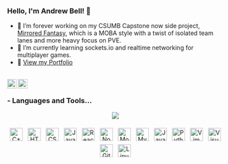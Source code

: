 ### Hello, I'm Andrew Bell! 🔮

- 🔭 I’m forever working on my CSUMB Capstone now side project, [Mirrored Fantasy](https://github.com/Anelon/Mirrored-Fantasy), which is a MOBA style with a twist of isolated team lanes and more heavy focus on PVE.
- 🌱 I’m currently learning sockets.io and realtime networking for multiplayer games.
- 🔗 [View my Portfolio](http://www.bell-andrew.com/Portfolio)

</br>

<a href="https://twitter.com/DevAnelon">
  <img align="left" alt="Andrew Bell | Twitter" width="22px" src="https://cdn.jsdelivr.net/npm/simple-icons@v3/icons/twitter.svg" />
</a>
<a href="https://www.linkedin.com/in/bell-andrew/">
  <img align="left" alt="Andrew Bell | Linkedin" width="22px" src="https://cdn.jsdelivr.net/npm/simple-icons@v3/icons/linkedin.svg" />
</a>

</br>

### - Languages and Tools...

<p align="center">
 <a href="https://github.com/anuraghazra/github-readme-stats">
   <img align="center" src="https://github-readme-stats.vercel.app/api/top-langs/?username=anelon&layout=compact" />
 </a>
 </br>
 </br>
 <img src="https://devicons.github.io/devicon/devicon.git/icons/cplusplus/cplusplus-original.svg" alt="C++" height="30px" style="vertical-align:top; margin:4px">
 <img src="https://devicons.github.io/devicon/devicon.git/icons/html5/html5-original.svg" alt="HTML5" height="30px" style="vertical-align:top; margin:4px">
 <img src="https://devicons.github.io/devicon/devicon.git/icons/css3/css3-original.svg" alt="CSS" height="30px" style="vertical-align:top; margin:4px">
 <img src="https://devicons.github.io/devicon/devicon.git/icons/javascript/javascript-original.svg" alt="JavaScript" height="30px" style="vertical-align:top; margin:4px">
 <img src="https://devicons.github.io/devicon/devicon.git/icons/react/react-original.svg" alt="ReactJS" height="30px" style="vertical-align:top; margin:4px">
 <img src="https://devicons.github.io/devicon/devicon.git/icons/nodejs/nodejs-original-wordmark.svg" alt="NodeJS" height="30px" style="vertical-align:top; margin:4px">
 <img src="https://devicons.github.io/devicon/devicon.git/icons/mocha/mocha-plain.svg" alt="Mocha" height="30px" style="vertical-align:top; margin:4px">
 <img src="https://devicons.github.io/devicon/devicon.git/icons/mysql/mysql-original.svg" alt="MySQL" height="30px" style="vertical-align:top; margin:4px">
 <img src="https://devicons.github.io/devicon/devicon.git/icons/java/java-original.svg" alt="Java" height="30px" style="vertical-align:top; margin:4px">
 <img src="https://devicons.github.io/devicon/devicon.git/icons/python/python-original.svg" alt="Python" height="30px" style="vertical-align:top; margin:4px">
 <img src="https://devicons.github.io/devicon/devicon.git/icons/vim/vim-original.svg" alt="Vim" height="30px" style="vertical-align:top; margin:4px">
 <img src="https://devicons.github.io/devicon/devicon.git/icons/visualstudio/visualstudio-plain.svg" alt="Visual Studio" height="30px" style="vertical-align:top; margin:4px">
 <img src="https://devicons.github.io/devicon/devicon.git/icons/github/github-original.svg" alt="Github" height="30px" style="vertical-align:top; margin:4px">
 <img src="https://devicons.github.io/devicon/devicon.git/icons/linux/linux-original.svg" alt="Linux" height="30px" style="vertical-align:top; margin:4px">
</p>

